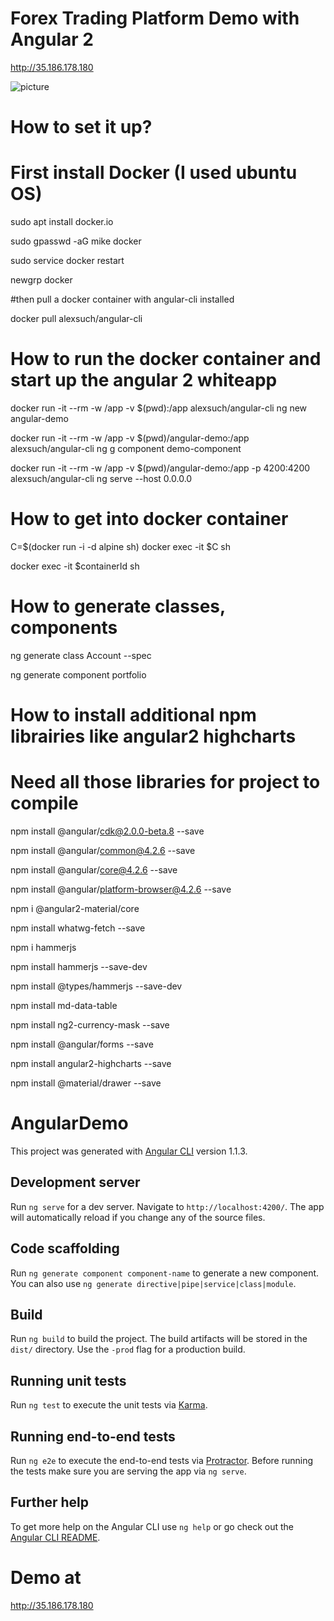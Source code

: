 # Forex Trading Platform Demo with Angular 2

http://35.186.178.180

![picture](https://bitbucket.org/Mike_Do/forex_angular/src/d7ba3ee68b838d8c10e766bbfb1ebe8d7f9e841d/dataflow-diagram.jpeg?at=master&fileviewer=file-view-default)

# How to set it up?


# First install Docker (I used ubuntu OS)

sudo apt install docker.io

sudo gpasswd -aG mike docker

sudo service docker restart

newgrp docker

#then pull a docker container with angular-cli installed


docker pull alexsuch/angular-cli

# How to run the docker container and start up the angular 2 whiteapp 

docker run -it --rm -w /app -v $(pwd):/app alexsuch/angular-cli ng new angular-demo


docker run -it --rm -w /app -v $(pwd)/angular-demo:/app alexsuch/angular-cli ng g component demo-component


docker run -it --rm -w /app -v $(pwd)/angular-demo:/app -p 4200:4200 alexsuch/angular-cli ng serve --host 0.0.0.0


# How to get into docker container

C=$(docker run -i -d alpine sh)
docker exec -it $C sh

docker exec -it $containerId sh

# How to generate classes, components 

ng generate class Account --spec

ng generate component portfolio

# How to install additional npm librairies like angular2 highcharts
# Need all those libraries for project to compile

npm install  @angular/cdk@2.0.0-beta.8 --save

npm install  @angular/common@4.2.6 --save

npm install  @angular/core@4.2.6 --save

npm install  @angular/platform-browser@4.2.6 --save

npm i @angular2-material/core

npm install whatwg-fetch --save

npm i hammerjs

npm install hammerjs --save-dev

npm install @types/hammerjs --save-dev

npm install md-data-table

npm install ng2-currency-mask --save

npm install @angular/forms --save

npm install angular2-highcharts --save

npm install @material/drawer --save



# AngularDemo

This project was generated with [Angular CLI](https://github.com/angular/angular-cli) version 1.1.3.

## Development server

Run `ng serve` for a dev server. Navigate to `http://localhost:4200/`. The app will automatically reload if you change any of the source files.

## Code scaffolding

Run `ng generate component component-name` to generate a new component. You can also use `ng generate directive|pipe|service|class|module`.

## Build

Run `ng build` to build the project. The build artifacts will be stored in the `dist/` directory. Use the `-prod` flag for a production build.

## Running unit tests

Run `ng test` to execute the unit tests via [Karma](https://karma-runner.github.io).

## Running end-to-end tests

Run `ng e2e` to execute the end-to-end tests via [Protractor](http://www.protractortest.org/).
Before running the tests make sure you are serving the app via `ng serve`.

## Further help

To get more help on the Angular CLI use `ng help` or go check out the [Angular CLI README](https://github.com/angular/angular-cli/blob/master/README.md).


# Demo at
http://35.186.178.180